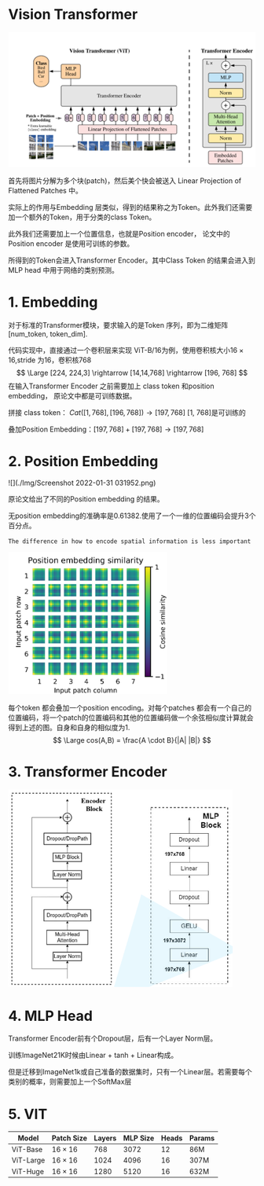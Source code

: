 # Vision Transformer

<img src="./Img/Screenshot 2022-01-31 025605.png" style="zoom:55%;" />

首先将图片分解为多个块(patch)，然后美个快会被送入 Linear Projection of Flattened Patches 中。

实际上的作用与Embedding 层类似，得到的结果称之为Token。此外我们还需要加一个额外的Token，用于分类的class Token。

此外我们还需要加上一个位置信息，也就是Position encoder， 论文中的Position encoder 是使用可训练的参数。

所得到的Token会进入Transformer Encoder。其中Class Token 的结果会进入到MLP head 中用于网络的类别预测。

 

# 1. Embedding

对于标准的Transformer模块，要求输入的是Token 序列，即为二维矩阵 [num_token, token_dim].

代码实现中，直接通过一个卷积层来实现 ViT-B/16为例，使用卷积核大小$16\times16$,stride 为16，卷积核768
$$
\Large [224, 224,3] \rightarrow [14,14,768] \rightarrow [196, 768]
$$
在输入Transformer Encoder 之前需要加上 class token 和position embedding， 原论文中都是可训练数据。

拼接 class token： $Cat([1, 768], [196, 768]) \rightarrow [197, 768]$     [1, 768]是可训练的

叠加Position Embedding：$[197,768] + [197, 768] \rightarrow [197, 768]$



# 2. Position Embedding

![](./Img/Screenshot 2022-01-31 031952.png)

原论文给出了不同的Position embedding 的结果。

无position embedding的准确率是0.61382.使用了一个一维的位置编码会提升3个百分点。

```
The difference in how to encode spatial information is less important
```

<img src="./Img/Screenshot 2022-01-31 032507.png" style="zoom:45%;" />

每个token 都会叠加一个position encoding。对每个patches 都会有一个自己的位置编码，将一个patch的位置编码和其他的位置编码做一个余弦相似度计算就会得到上述的图。自身和自身的相似度为1.
$$
\Large cos(A,B) = \frac{A \cdot B}{|A| |B|} 
$$


# 3. Transformer Encoder

<img src="./Img/Screenshot 2022-01-31 130436.png" style="zoom:70%;" />





# 4. MLP Head

Transformer Encoder前有个Dropout层，后有一个Layer Norm层。

训练ImageNet21K时候由Linear + tanh + Linear构成。

但是迁移到ImageNet1k或自己准备的数据集时，只有一个Linear层。若需要每个类别的概率，则需要加上一个SoftMax层



# 5. VIT

| Model     | Patch Size    | Layers | MLP Size | Heads | Params |
| --------- | ------------- | ------ | -------- | ----- | ------ |
| ViT-Base  | $16\times16$  | 768    | 3072     | 12    | 86M    |
| ViT-Large | $16\times 16$ | 1024   | 4096     | 16    | 307M   |
| ViT-Huge  | $16\times16$  | 1280   | 5120     | 16    | 632M   |





